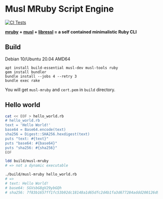 # Musl MRuby Script Engine

[![CI Tests](https://github.com/DarkKowalski/musl-mruby/actions/workflows/test.yml/badge.svg)](https://github.com/DarkKowalski/musl-mruby/actions/workflows/test.yml)

**[mruby](https://github.com/mruby/mruby) + [musl](https://musl.cc/) + [libressl](https://www.libressl.org/) = a self contained minimalistic Ruby CLI**

## Build

Debian 10/Ubuntu 20.04 AMD64

```
apt install build-essential musl-dev musl-tools ruby
gem install bundler
bundle install --jobs 4 --retry 3
bundle exec rake
```

You will get `musl-mruby` and `cert.pem` in `build` directory.

## Hello world

```bash
cat << EOF > hello_world.rb
# hello_world.rb
text = 'Hello World!'
base64 = Base64.encode(text)
sha256 = Digest::SHA256.hexdigest(text)
puts "text: #{text}"
puts "base64: #{base64}"
puts "sha256: #{sha256}"
EOF

ldd build/musl-mruby
# => not a dynamic executable

./build/musl-mruby hello_world.rb
# =>
# text: Hello World!
# base64: SGVsbG8gV29ybGQh
# sha256: 7f83b1657ff1fc53b92dc18148a1d65dfc2d4b1fa3d677284addd200126d9069
```
